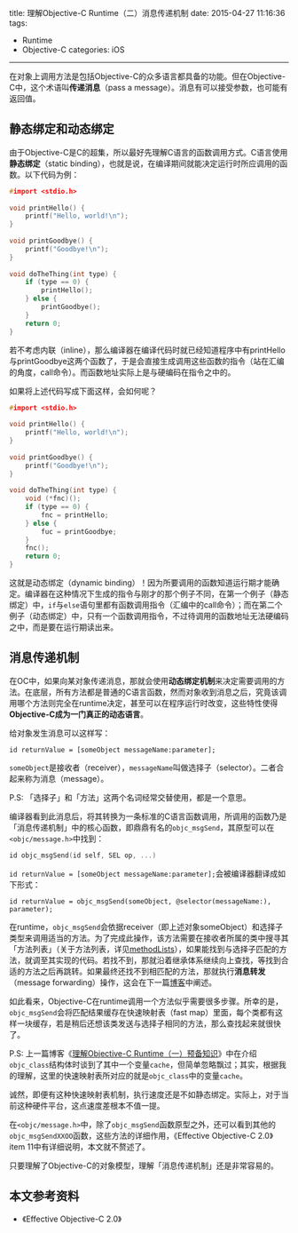 title: 理解Objective-C Runtime（二）消息传递机制
date: 2015-04-27 11:16:36
tags: 
- Runtime
- Objective-C
categories: iOS

---

在对象上调用方法是包括Objective-C的众多语言都具备的功能。但在Objective-C中，这个术语叫**传递消息**（pass a message）。消息有可以接受参数，也可能有返回值。

## 静态绑定和动态绑定

由于Objective-C是C的超集，所以最好先理解C语言的函数调用方式。C语言使用**静态绑定**（static binding），也就是说，在编译期间就能决定运行时所应调用的函数。以下代码为例：

```c
#import <stdio.h>
    
void printHello() {
    printf("Hello, world!\n");
}
    
void printGoodbye() {
    printf("Goodbye!\n");
}
    
void doTheThing(int type) {
    if (type == 0) {
        printHello();
    } else {
        printGoodbye();
    }
    return 0;
}
```

若不考虑内联（inline），那么编译器在编译代码时就已经知道程序中有printHello与printGoodbye这两个函数了，于是会直接生成调用这些函数的指令（站在汇编的角度，call命令）。而函数地址实际上是与硬编码在指令之中的。

如果将上述代码写成下面这样，会如何呢？

```c
#import <stdio.h>
    
void printHello() {
    printf("Hello, world!\n");
}
    
void printGoodbye() {
    printf("Goodbye!\n");
}
    
void doTheThing(int type) {
    void (*fnc)();
    if (type == 0) {
        fnc = printHello;
    } else {
        fuc = printGoodbye;
    }
    fnc();
    return 0;
}
```

这就是动态绑定（dynamic binding）！因为所要调用的函数知道运行期才能确定。编译器在这种情况下生成的指令与刚才的那个例子不同，在第一个例子（静态绑定）中，`if`与`else`语句里都有函数调用指令（汇编中的call命令）；而在第二个例子（动态绑定）中，只有一个函数调用指令，不过待调用的函数地址无法硬编码之中，而是要在运行期读出来。

## 消息传递机制

在OC中，如果向某对象传递消息，那就会使用**动态绑定机制**来决定需要调用的方法。在底层，所有方法都是普通的C语言函数，然而对象收到消息之后，究竟该调用哪个方法则完全在runtime决定，甚至可以在程序运行时改变，这些特性使得**Objective-C成为一门真正的动态语言**。

给对象发生消息可以这样写：

```objc
id returnValue = [someObject messageName:parameter];
```

`someObject`是接收者（receiver），`messageName`叫做选择子（selector）。二者合起来称为消息（message）。

P.S: 「选择子」和「方法」这两个名词经常交替使用，都是一个意思。

编译器看到此消息后，将其转换为一条标准的C语言函数调用，所调用的函数乃是「消息传递机制」中的核心函数，即鼎鼎有名的`objc_msgSend`，其原型可以在`<objc/message.h>`中找到：

```c
id objc_msgSend(id self, SEL op, ...)
```

`id returnValue = [someObject messageName:parameter];`会被编译器翻译成如下形式：

```objc
id returnValue = objc_msgSend(someObject, @selector(messageName:), parameter);
```

在runtime，`objc_msgSend`会依据receiver（即上述对象someObject）和选择子类型来调用适当的方法。为了完成此操作，该方法需要在接收者所属的类中搜寻其「方法列表」（关于方法列表，详见[methodLists](/understanding-objective-c-runtime-part-1/#objc_class和isa)），如果能找到与选择子匹配的方法，就调至其实现的代码。若找不到，那就沿着继承体系继续向上查找，等找到合适的方法之后再跳转。如果最终还找不到相匹配的方法，那就执行**消息转发**（message forwarding）操作，这会在下一篇[博客](/understanding-objective-c-runtime-part-3/)中阐述。

如此看来，Objective-C在runtime调用一个方法似乎需要很多步骤。所幸的是，`objc_msgSend`会将匹配结果缓存在快速映射表（fast map）里面，每个类都有这样一块缓存，若是稍后还想该类发送与选择子相同的方法，那么查找起来就很快了。

P.S: 上一篇博客《[理解Objective-C Runtime（一）预备知识](/understanding-objective-c-runtime-part-1/)》中在介绍`objc_class`结构体时谈到了其中一个变量`cache`，但简单忽略飘过；其实，根据我的理解，这里的快速映射表所对应的就是`objc_class`中的变量`cache`。

诚然，即便有这种快速映射表机制，执行速度还是不如静态绑定。实际上，对于当前这种硬件平台，这点速度差根本不值一提。

在`<objc/message.h>`中，除了`objc_msgSend`函数原型之外，还可以看到其他的`objc_msgSendXXOO`函数，这些方法的详细作用，《Effective Objective-C 2.0》item 11中有详细说明，本文就不赘述了。


只要理解了Objective-C的对象模型，理解「消息传递机制」还是非常容易的。

## 本文参考资料

* 《Effective Objective-C 2.0》